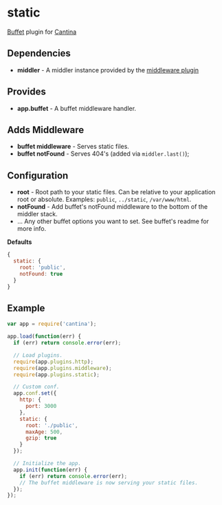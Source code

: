 static
======

[Buffet](https://github.com/carlos8f/node-buffet/) plugin for [Cantina](https://github.com/cantina/cantina)

Dependencies
------------
- **middler** - A middler instance provided by the [middleware plugin](https://github.com/cantina/cantina/tree/1.x/plugins/middleware)

Provides
--------
- **app.buffet** - A buffet middleware handler.

Adds Middleware
---------------
- **buffet middleware** - Serves static files.
- **buffet notFound** - Serves 404's (added via `middler.last()`);

Configuration
-------------
- **root** - Root path to your static files. Can be relative to your application
  root or absolute. Examples: `public`, `../static`, `/var/www/html`.
- **notFound** - Add buffet's notFound middleware to the bottom of the middler stack.
- ... Any other buffet options you want to set. See buffet's readme for more info.

**Defaults**
```js
{
  static: {
    root: 'public',
    notFound: true
  }
}
```

Example
-------
```js
var app = require('cantina');

app.load(function(err) {
  if (err) return console.error(err);

  // Load plugins.
  require(app.plugins.http);
  require(app.plugins.middleware);
  require(app.plugins.static);

  // Custom conf.
  app.conf.set({
    http: {
      port: 3000
    },
    static: {
      root: './public',
      maxAge: 500,
      gzip: true
    }
  });

  // Initialize the app.
  app.init(function(err) {
    if (err) return console.error(err);
    // The buffet middleware is now serving your static files.
  });
});
```